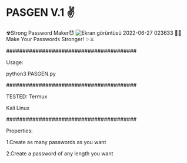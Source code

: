 # PASGEN V.1 ✌
☢Strong Password Maker😈
![Ekran görüntüsü 2022-06-27 023633](https://user-images.githubusercontent.com/84154887/175840176-cd6bb83c-5a7f-431a-9429-714c051a12a0.jpg)
🦾😊 Make Your Passwords Stronger! ✨⚔

########################################

Usage:

python3 PASGEN.py

########################################




TESTED:
Termux

Kali Linux



########################################

Properties:

1.Create as many passwords as you want

2.Create a password of any length you want

